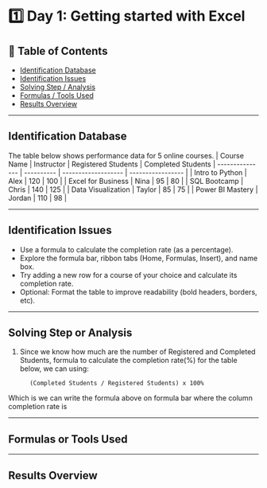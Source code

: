 # 1️⃣ Day 1: Getting started with Excel

## 📝 Table of Contents
  - [Identification Database](#identification-database)
  - [Identification Issues](#identification-issues)
  - [Solving Step / Analysis](#solving-step-or-analysis)
  - [Formulas / Tools Used](#formulas-or-tools-used)
  - [Results Overview](#results-overview)

***

## Identification Database
The table below shows performance data for 5 online courses.
| Course Name        | Instructor | Registered Students | Completed Students
| ---------------    | ---------- | ------------------- | ----------------- | 
| Intro to Python    | Alex       | 120                 | 100               |
| Excel for Business | Nina       | 95                  | 80                |
| SQL Bootcamp       | Chris      | 140                 | 125               |
| Data Visualization | Taylor     | 85                  | 75                |
| Power BI Mastery   | Jordan     | 110                 | 98                |		
			

***

## Identification Issues
- Use a formula to calculate the completion rate (as a percentage).
- Explore the formula bar, ribbon tabs (Home, Formulas, Insert), and name box.
- Try adding a new row for a course of your choice and calculate its completion rate.
- Optional: Format the table to improve readability (bold headers, borders, etc).


***

## Solving Step or Analysis
1. Since we know how much are the number of Registered and Completed Students, formula to calculate the completion rate(%) for the table below, we can using: 
  ````excel
		(Completed Students / Registered Students) x 100% 
 ````
Which is we can write the formula above on formula bar where the column completion rate is




***

## Formulas or Tools Used

***

## Results Overview
